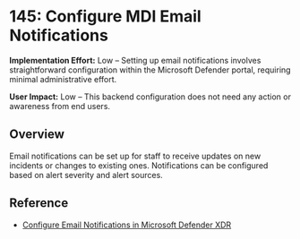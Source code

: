 # 145: Configure MDI Email Notifications

**Implementation Effort:** Low – Setting up email notifications involves straightforward configuration within the Microsoft Defender portal, requiring minimal administrative effort.

**User Impact:** Low – This backend configuration does not need any action or awareness from end users.

## Overview

Email notifications can be set up for staff to receive updates on new incidents or changes to existing ones. Notifications can be configured based on alert severity and alert sources.

## Reference

* [Configure Email Notifications in Microsoft Defender XDR](https://learn.microsoft.com/defender-xdr/m365d-notifications-incidents)




